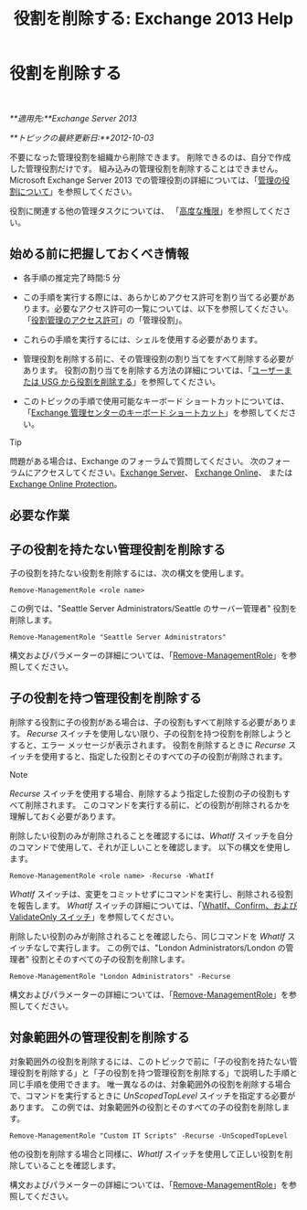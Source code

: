 ﻿---
title: '役割を削除する: Exchange 2013 Help'
TOCTitle: 役割を削除する
ms:assetid: 2fb6f453-f37a-4636-8353-3f9927f81298
ms:mtpsurl: https://technet.microsoft.com/ja-jp/library/Dd335178(v=EXCHG.150)
ms:contentKeyID: 49896188
ms.date: 04/24/2018
mtps_version: v=EXCHG.150
ms.translationtype: HT
---

# 役割を削除する

 

_**適用先:**Exchange Server 2013_

_**トピックの最終更新日:**2012-10-03_

不要になった管理役割を組織から削除できます。 削除できるのは、自分で作成した管理役割だけです。 組み込みの管理役割を削除することはできません。Microsoft Exchange Server 2013 での管理役割の詳細については、「[管理の役割について](understanding-management-roles-exchange-2013-help.md)」を参照してください。

役割に関連する他の管理タスクについては、 「[高度な権限](advanced-permissions-exchange-2013-help.md)」を参照してください。

## 始める前に把握しておくべき情報

  - 各手順の推定完了時間:5 分

  - この手順を実行する際には、あらかじめアクセス許可を割り当てる必要があります。必要なアクセス許可の一覧については、以下を参照してください。「[役割管理のアクセス許可](role-management-permissions-exchange-2013-help.md)」の「管理役割」。

  - これらの手順を実行するには、シェルを使用する必要があります。

  - 管理役割を削除する前に、その管理役割の割り当てをすべて削除する必要があります。 役割の割り当てを削除する方法の詳細については、「[ユーザーまたは USG から役割を削除する](remove-a-role-from-a-user-or-usg-exchange-2013-help.md)」を参照してください。

  - このトピックの手順で使用可能なキーボード ショートカットについては、「[Exchange 管理センターのキーボード ショートカット](keyboard-shortcuts-in-the-exchange-admin-center-exchange-online-protection-help.md)」を参照してください。


> [!TIP]
> 問題がある場合は、Exchange のフォーラムで質問してください。 次のフォーラムにアクセスしてください。<A href="https://go.microsoft.com/fwlink/p/?linkid=60612">Exchange Server</A>、 <A href="https://go.microsoft.com/fwlink/p/?linkid=267542">Exchange Online</A>、 または <A href="https://go.microsoft.com/fwlink/p/?linkid=285351">Exchange Online Protection</A>。



## 必要な作業

## 子の役割を持たない管理役割を削除する

子の役割を持たない役割を削除するには、次の構文を使用します。

    Remove-ManagementRole <role name>

この例では、"Seattle Server Administrators/Seattle のサーバー管理者" 役割を削除します。

    Remove-ManagementRole "Seattle Server Administrators"

構文およびパラメーターの詳細については、「[Remove-ManagementRole](https://technet.microsoft.com/ja-jp/library/dd351170\(v=exchg.150\))」を参照してください。

## 子の役割を持つ管理役割を削除する

削除する役割に子の役割がある場合は、子の役割もすべて削除する必要があります。 *Recurse* スイッチを使用しない限り、子の役割を持つ役割を削除しようとすると、エラー メッセージが表示されます。 役割を削除するときに *Recurse* スイッチを使用すると、指定した役割とそのすべての子の役割が削除されます。


> [!NOTE]
> <EM>Recurse</EM> スイッチを使用する場合、削除するよう指定した役割の子の役割もすべて削除されます。 このコマンドを実行する前に、どの役割が削除されるかを理解しておく必要があります。



削除したい役割のみが削除されることを確認するには、*WhatIf* スイッチを自分のコマンドで使用して、それが正しいことを確認します。 以下の構文を使用します。

    Remove-ManagementRole <role name> -Recurse -WhatIf

*WhatIf* スイッチは、変更をコミットせずにコマンドを実行し、削除される役割を報告します。 *WhatIf* スイッチの詳細については、「[WhatIf、Confirm、および ValidateOnly スイッチ](whatif-confirm-and-validateonly-switches-exchange-2013-help.md)」を参照してください。

削除したい役割のみが削除されることを確認したら、同じコマンドを *WhatIf* スイッチなしで実行します。 この例では、"London Administrators/London の管理者" 役割とそのすべての子の役割を削除します。

    Remove-ManagementRole "London Administrators" -Recurse

構文およびパラメーターの詳細については、「[Remove-ManagementRole](https://technet.microsoft.com/ja-jp/library/dd351170\(v=exchg.150\))」を参照してください。

## 対象範囲外の管理役割を削除する

対象範囲外の役割を削除するには、このトピックで前に「子の役割を持たない管理役割を削除する」と「子の役割を持つ管理役割を削除する」で説明した手順と同じ手順を使用できます。 唯一異なるのは、対象範囲外の役割を削除する場合で、コマンドを実行するときに *UnScopedTopLevel* スイッチを指定する必要があります。 この例では、対象範囲外の役割とそのすべての子の役割を削除します。

    Remove-ManagementRole "Custom IT Scripts" -Recurse -UnScopedTopLevel

他の役割を削除する場合と同様に、*WhatIf* スイッチを使用して正しい役割を削除していることを確認します。

構文およびパラメーターの詳細については、「[Remove-ManagementRole](https://technet.microsoft.com/ja-jp/library/dd351170\(v=exchg.150\))」を参照してください。

